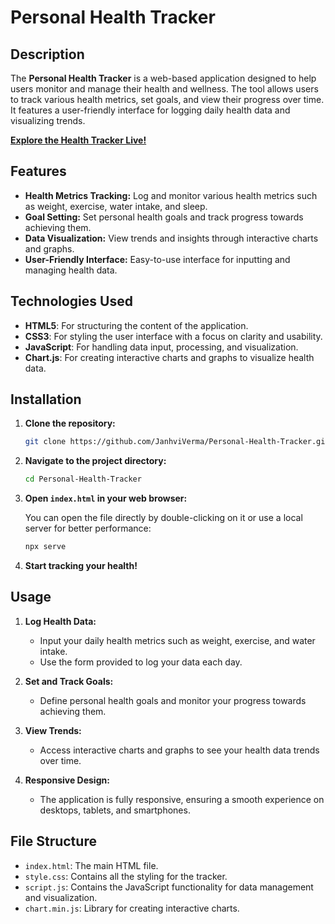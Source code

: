 # Personal Health Tracker

## Description

The **Personal Health Tracker** is a web-based application designed to help users monitor and manage their health and wellness. The tool allows users to track various health metrics, set goals, and view their progress over time. It features a user-friendly interface for logging daily health data and visualizing trends.

**[Explore the Health Tracker Live!](https://janhviverma.github.io/Personal-Health-Tracker/)**

## Features

- **Health Metrics Tracking:** Log and monitor various health metrics such as weight, exercise, water intake, and sleep.
- **Goal Setting:** Set personal health goals and track progress towards achieving them.
- **Data Visualization:** View trends and insights through interactive charts and graphs.
- **User-Friendly Interface:** Easy-to-use interface for inputting and managing health data.

## Technologies Used

- **HTML5**: For structuring the content of the application.
- **CSS3**: For styling the user interface with a focus on clarity and usability.
- **JavaScript**: For handling data input, processing, and visualization.
- **Chart.js**: For creating interactive charts and graphs to visualize health data.

## Installation

1. **Clone the repository:**

   ```bash
   git clone https://github.com/JanhviVerma/Personal-Health-Tracker.git
   ```

2. **Navigate to the project directory:**

   ```bash
   cd Personal-Health-Tracker
   ```

3. **Open `index.html` in your web browser:**

   You can open the file directly by double-clicking on it or use a local server for better performance:

   ```bash
   npx serve
   ```

4. **Start tracking your health!**

## Usage

1. **Log Health Data:**
   - Input your daily health metrics such as weight, exercise, and water intake.
   - Use the form provided to log your data each day.

2. **Set and Track Goals:**
   - Define personal health goals and monitor your progress towards achieving them.

3. **View Trends:**
   - Access interactive charts and graphs to see your health data trends over time.

4. **Responsive Design:**
   - The application is fully responsive, ensuring a smooth experience on desktops, tablets, and smartphones.

## File Structure

- `index.html`: The main HTML file.
- `style.css`: Contains all the styling for the tracker.
- `script.js`: Contains the JavaScript functionality for data management and visualization.
- `chart.min.js`: Library for creating interactive charts.

